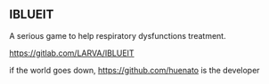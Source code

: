 ## IBLUEIT

A serious game to help respiratory dysfunctions treatment.

https://gitlab.com/LARVA/IBLUEIT

if the world goes down, https://github.com/huenato is the developer
